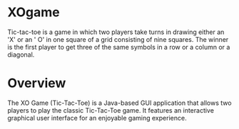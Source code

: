 # XOgame
Tic-tac-toe is a game in which two players take turns in drawing either an 'X' or an ' O' in one square of a grid consisting of nine squares. The winner is the first player to get three of the same symbols in a row or a column or a diagonal.
# Overview
The XO Game (Tic-Tac-Toe) is a Java-based GUI application that allows two players to play the classic Tic-Tac-Toe game. It features an interactive graphical user interface for an enjoyable gaming experience.

